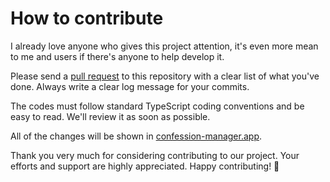 # How to contribute

I already love anyone who gives this project attention, it's even more mean to me and users if there's anyone to help develop it.

Please send a [pull request](https://github.com/trietgaming/confession-manager/compare) to this repository with a clear list of what you've done. Always write a clear log message for your commits.

The codes must follow standard TypeScript coding conventions and be easy to read. We'll review it as soon as possible.

All of the changes will be shown in [confession-manager.app](https://confession-manager.app).

Thank you very much for considering contributing to our project. Your efforts and support are highly appreciated. Happy contributing! 🎉
